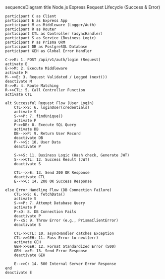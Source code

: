 sequenceDiagram
title Node.js Express Request Lifecycle (Success & Error)

    participant C as Client
    participant E as Express App
    participant M as Middleware (Logger/Auth)
    participant R as Router
    participant CTL as Controller (asyncHandler)
    participant S as Service (Business Logic)
    participant P as Prisma ORM
    participant DB as PostgreSQL Database
    participant GEH as Global Error Handler

    C->>E: 1. POST /api/v1/auth/login (Request)
    activate E
    E->>M: 2. Execute Middleware
    activate M
    M-->>E: 3. Request Validated / Logged (next())
    deactivate M
    E->>R: 4. Route Matching
    R->>CTL: 5. Call Controller Function
    activate CTL

    alt Successful Request Flow (User Login)
        CTL->>S: 6. loginUser(credentials)
        activate S
        S->>P: 7. findUnique()
        activate P
        P->>DB: 8. Execute SQL Query
        activate DB
        DB-->>P: 9. Return User Record
        deactivate DB
        P-->>S: 10. User Data
        deactivate P

        S->>S: 11. Business Logic (Hash check, Generate JWT)
        S-->>CTL: 12. Success Result (JWT)
        deactivate S

        CTL-->>E: 13. Send 200 OK Response
        deactivate CTL
        E-->>C: 14. 200 OK Success Response

    else Error Handling Flow (DB Connection Failure)
        CTL->>S: 6. fetchData()
        activate S
        S->>P: 7. Attempt Database Query
        activate P
        P-xD: 8. DB Connection Fails
        deactivate P
        P--xS: 9. Throw Error (e.g., PrismaClientError)
        deactivate S

        CTL->>CTL: 10. asyncHandler catches Exception
        CTL->>GEH: 11. Pass Error to next(err)
        activate GEH
        GEH->>GEH: 12. Format Standardized Error (500)
        GEH-->>E: 13. Send Error Response
        deactivate GEH

        E-->>C: 14. 500 Internal Server Error Response
    end
    deactivate E
